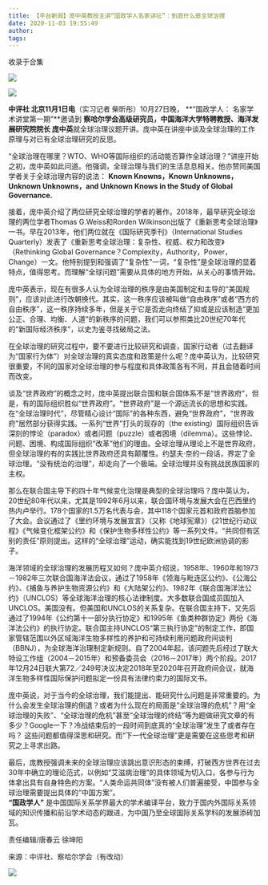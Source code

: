 ```yaml
---
title: 【平台新闻】庞中英教授主讲“国政学人名家讲坛”：到底什么是全球治理
date: 2020-11-03 19:55:49
author: 
tags: 
---
```



收录于合集

  

![](/images/1809/2.jpeg)

  

![](/images/1809/3.jpeg)  

  

**中评社 北京11月1日电**（实习记者 柴昕彤）10月27日晚， **“国政学人： 名家学术讲堂第一期”**邀请到
**察哈尔学会高级研究员，中国海洋大学特聘教授、海洋发展研究院院长
庞中英**就全球治理议题开讲。庞中英在讲座中谈及全球治理的工作原理与对已有全球治理研究的反思。  

  
“全球治理在哪里？WTO、WHO等国际组织的活动能否算作全球治理？”讲座开始之初，庞中英如此问道。他强调，全球治理与我们的生活息息相关。他亦赞同美国学者关于全球治理内容的说法：
**Known Knowns，Known Unknowns，Unknown Unknowns，and Unknown Knows in the Study
of Global Governance.**  
  
接着，庞中英介绍了两位研究全球治理的学者的著作。2018年，最早研究全球治理的两位学者Thomas G.Weiss和Rorden
Wilkinson出版了《重新思考全球治理》一书。早在2013年，他们两位就在《国际研究季刊》（International Studies
Quarterly）发表了《重新思考全球治理：复杂性、权威、权力和改变》（Rethinking Global
Governance？Complexity，Authority，Power，Change）一文。他特别提到和强调了“复杂性”一词，“复杂性”是全球治理的显着特点，值得思考。而理解“全球问题”需要从具体的地方开始，从关心的事情开始。  
  
庞中英表示，现在有很多人认为全球治理的秩序是由美国制定和主导的“美国规则”，应该对此进行改朝换代。其实，这一秩序应该被叫做“自由秩序”或者“西方的自由秩序”，这一秩序持续多年，但是关于它是否走向终结了抑或是应该制造“更加公正、合理、均衡、人道”的新秩序的问题，我们可以参照类比20世纪70年代的“新国际经济秩序”，以史为鉴寻找破局之法。  
  
在全球治理的研究过程中，要不要进行比较研究和调查，国家行动者（过去翻译为“国家行为体”）对全球治理的真实态度和政策是什么呢？庞中英认为，比较研究很重要，不同的国家对全球治理的参与程度和具体政策各有不同，并且会随着时间而改变。  
  
谈及“世界政府”的概念之时，庞中英提出联合国和联合国体系不是“世界政府”，但是，有的国际组织胜似“世界政府”。“世界政府”是一个源远流长的思想和实践。在“全球治理时代”，尽管精心设计“国际”的各种东西，避免“世界政府”，“世界政府”居然部分获得实践。一系列“世界”打头的现存的（the
existing）国际组织告诉深刻的悖论（paradox）或者问题（puzzle）或者困境（dilemma）。这些悖论、问题、困境、构成国际组织“改革”他们的理由。全球治理从理论上不是世界政府，但全球治理的有的实践比世界政府还具有颠覆性。约瑟夫·奈的一段话，界定了全球治理。“没有统治的治理”，却走向了一个极端。全球治理并没有挑战民族国家的主权。  
  
那么在联合国主导下的四十年气候变化治理是典型的全球治理吗？庞中英认为，20世纪80年代以来，尤其是1992年6月以来，联合国环境与发展大会在巴西里约热内卢举行。178个国家的1.5万名代表与会，其中118个国家元首和政府首脑参加了大会。会议通过了《里约环境与发展宣言》（又称《地球宪章》）《21世纪行动议程》《气候变化框架公约》和《保护生物多样性公约》等一系列文件。“共同但有区别的责任”原则提出。这样的“全球治理”运动，确实能找到19世纪欧洲协调的影子。  
  
海洋领域的全球治理的发展历程又如何？庞中英介绍说，1958年、1960年和1973－1982年三次联合国海洋法会议，通过了1958年《领海与毗连区公约》、《公海公约》、《捕鱼与养护生物资源公约》和《大陆架公约》、1982年《联合国海洋法公约》（UNCLOS）等全球海洋治理的核心法律制度。大多数联合国成员国加入UNCLOS。美国没有。但美国和UNCLOS的关系复杂。在联合国主持下，又先后通过了1994年《公约第十一部分执行协定》和1995年《鱼类种群协定》两份《海洋法公约》的执行协定。联合国主持UNCLOS“第三执行协定”的制定工作，即国家管辖范围以外区域海洋生物多样性的养护和可持续利用问题政府间谈判（BBNJ），为全球海洋治理制定新规则。自了2004年起，该问题先后经过了联大特设工作组（2004－2015年）和预备委员会（2016－2017年）两个阶段。2017年12月24日联大第72／249号决议决定2018年至2020年召开政府间会议，就海洋生物多样性国际保护问题拟定一份具有法律约束力的国际文书。  
  
庞中英说，对于当今的全球治理，我们能提出、能研究什么问题是非常重要的。为什么会发生全球治理的倒退？或者为什么现在的局面是“全球治理的危机”？用“全球治理的失败”、“全球治理的危机”甚至“全球治理的终结”等为题做研究文章的有多少？Google一下？冷战结束后的一段时间到底真的“全球治理”发生了或者存在吗？
这些问题都值得深思和研究。而“下一代全球治理”更是需要在这些思考和研究之上寻求出路。  
  
最后，庞教授强调未来的全球治理应该跳出意识形态的束缚，打破西方世界在过去30年中确立的理论范式，以例如“艾滋病治理”的具体领域为切入口，各参与行为体拿出具有自身特色的方案。“人类命运共同体”没有被人们普遍接受，中国参与全球治理需要提出具体的“中国方案”。  
 **“国政学人”**
是中国国际关系学界最大的学术编译平台，致力于国内外国际关系领域的知识传播和前沿学术动态的跟进，为中国乃至全球国际关系学科的发展添砖加瓦。

  
  
责任编辑/唐春云 徐坤阳

来源：中评社、察哈尔学会（有改动）  

  

  

  
![](/images/1809/4.gif)  

